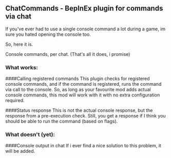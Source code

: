 ## ChatCommands - BepInEx plugin for commands via chat

If you've ever had to use a single console command a lot during a game, im sure you hated opening the console too.

So, here it is.

Console commands, per chat. (That's all it does, i promise)

### What works:
####Calling registered commands
This plugin checks for registered console commands, and if the command is registered, runs the command via call to the
console. So, as long as your favourite mod adds actual console commands, this mod will work with it with no extra
configuration required.

####Status response
This is not the actual console response, but the response from a pre-execution check. Still, you get a response if I
think you should be able to run the command (based on flags).

### What doesn't (yet):
####Console output in chat
If i ever find a nice solution to this problem, it will be added.